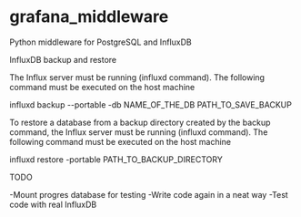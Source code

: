 # grafana_middleware
Python middleware for PostgreSQL and InfluxDB

InfluxDB backup and restore

The Influx server must be running (influxd command). The following command must be 
executed on the host machine

influxd backup --portable -db NAME_OF_THE_DB PATH_TO_SAVE_BACKUP

To restore a database from a backup directory created by the backup command, the Influx server must be running (influxd command).  The following command must be executed on the host machine

influxd restore -portable PATH_TO_BACKUP_DIRECTORY


TODO

-Mount progres database for testing 
-Write code again in a neat way
-Test code with real InfluxDB 


